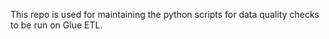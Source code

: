 This repo is used for maintaining the python scripts for data quality checks to be run on Glue ETL.

